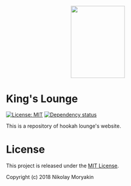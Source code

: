 <p align="center">
  <a href="http://kingslounge.ru">
    <img src="http://kingslounge.ru/img/logo.svg" width="148.03" height="198.34">
  </a>
</p>

# King's Lounge
[![License: MIT][mit-image]][mit-url] [![Dependency status][dependency-image]][dependency-url]

This is a repository of hookah lounge's website.

# License 
This project is released under the [MIT License][mit-license].

Copyright (c) 2018 Nikolay Moryakin

[mit-license]: /LICENSE
[mit-image]: https://img.shields.io/badge/License-MIT-yellow.svg
[mit-url]: https://opensource.org/licenses/MIT
[dependency-image]: https://david-dm.org/leerane/levels-starter/dev-status.svg?style=flat-square
[dependency-url]: https://david-dm.org/leerane/levels-starter?type=dev
